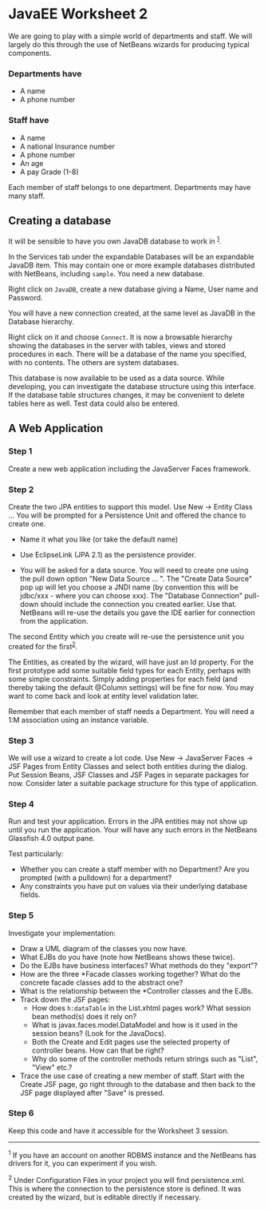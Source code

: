# JavaEE Worksheet 2

We are going to play with a simple world of departments and staff. We will 
largely do this through the use of NetBeans wizards for producing typical 
components.

### Departments have

* A name
* A phone number

### Staff have

* A name
* A national Insurance number
* A phone number
* An age
* A pay Grade (1-8)

Each member of staff belongs to one department. Departments may have many 
staff.

## Creating a database

It will be sensible to have you own JavaDB database to work in
<sup>[1](#foot1)</sup>.

In the Services tab under the expandable Databases will be an expandable JavaDB
 item. This may contain one or more example databases distributed with 
NetBeans, including `sample`. You need a new database.

Right click on `JavaDB`, create a new database giving a Name, User name and 
Password.

You will have a new connection created, at the same level as JavaDB in the 
Database hierarchy.

Right click on it and choose `Connect`. It is now a browsable hierarchy showing
the databases in the server with tables, views and stored procedures in each. 
There will be a database of the name you specified, with no contents. The 
others are system databases.

This database is now available to be used as a data source. While developing, 
you can investigate the database structure using this interface. If the 
database table structures changes, it may be convenient to delete tables here 
as well. Test data could also be entered.

## A Web Application

### Step 1

Create a new web application including the JavaServer Faces framework.

### Step 2

Create the two JPA entities to support this model. Use New → Entity Class ...
You will be prompted for a Persistence Unit and offered the chance to create 
one.

* Name it what you like (or take the default name)
* Use EclipseLink (JPA 2.1) as the persistence provider.

* You will be asked for a data source. You will need to create one using the 
  pull down option "New Data Source ... ". The "Create Data Source" pop up will
  let you choose a JNDI name (by convention this will be jdbc/xxx - where you 
  can choose xxx). The "Database Connection" pull-down should include the 
  connection you created earlier. Use that. NetBeans will re-use the details 
  you gave the IDE earlier for connection from the application.

The second Entity which you create will re-use the persistence unit you created
for the first<sup>[2](#foot2)</sup>.

The Entities, as created by the wizard, will have just an Id property. For the 
first prototype add some suitable field types for each Entity, perhaps with 
some simple constraints. Simply adding properties for each field (and thereby 
taking the default @Column settings) will be fine for now. You may want to 
come back and look at entity level validation later.

Remember that each member of staff needs a Department. You will need a 1:M 
association using an instance variable.

### Step 3

We will use a wizard to create a lot code. Use New -> JavaServer Faces -> JSF 
Pages from Entity Classes and select both entities during the dialog. Put 
Session Beans, JSF Classes and JSF Pages in separate packages for now. Consider
later a suitable package structure for this type of application.

### Step 4

Run and test your application. Errors in the JPA entities may not show up until
you run the application. Your will have any such errors in the NetBeans 
Glassfish 4.0 output pane.

Test particularly:

* Whether you can create a staff member with no Department? Are you prompted 
  (with a pulldown) for a department? 
* Any constraints you have put on values via their underlying database fields.

### Step 5

Investigate your implementation:

* Draw a UML diagram of the classes you now have.
* What EJBs do you have (note how NetBeans shows these twice).
* Do the EJBs have business interfaces? What methods do they "export"?
* How are the three \*Facade classes working together? What do the concrete 
  facade classes add to the abstract one?
* What is the relationship between the \*Controller classes and the EJBs.
* Track down the JSF pages:
  * How does `h:dataTable` in the List.xhtml pages work? What session bean
    method(s) does it rely on?
  * What is javax.faces.model.DataModel and how is it used in the session
    beans? (Look for the JavaDocs).
  * Both the Create and Edit pages use the selected property of controller 
    beans. How can that be right?
  * Why do some of the controller methods return strings such as "List", "View"
    etc.?
* Trace the use case of creating a new member of staff. Start with the Create 
  JSF page, go right through to the database and then back to the JSF page 
  displayed after "Save" is pressed.

### Step 6

Keep this code and have it accessible for the Worksheet 3 session.

---

<a name="foot1"></a><sup>1</sup> If you have an account on another RDBMS 
instance and the NetBeans has drivers for it, you can experiment if you wish.

<a name="foot2"></a><sup>2</sup> Under Configuration Files in your project you 
will find persistence.xml. This is where the connection to the persistence 
store is defined. It was created by the wizard, but is editable directly if 
necessary.
